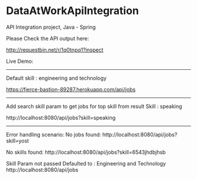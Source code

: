 # DataAtWorkApiIntegration
API Integration project, Java - Spring


Please Check the API output here:

http://requestbin.net/r/1q0tnpq1?inspect

Live Demo:
__________
Default skill : engineering and technology

https://fierce-bastion-89287.herokuapp.com/api/jobs

__________
Add search skill param to get jobs for top skill from result 
Skill : speaking

http://localhost:8080/api/jobs?skill=speaking

__________
Error handling scenario:
No jobs found:
http://localhost:8080/api/jobs?skill=yost

No skills found:
http://localhost:8080/api/jobs?skill=6543jhdbjhsb

Skill Param not passed
Defaulted to : Engineering and Technology
http://localhost:8080/api/jobs
